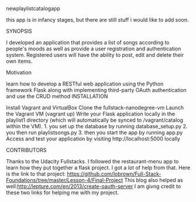 newplaylistcatalogapp

this app is in infancy stages, but there are still stuff i would like to add soon.

SYNOPSIS

I developed an application that provides a list of songs according to people's moods as well as provide a user registration and authentication system. Registered users will have the ability to post, edit and delete their own items.

Motivation

learn how to develop a RESTful web application using the Python framework Flask along with implementing third-party OAuth authentication and use the CRUD method INSTALLATION

Install Vagrant and VirtualBox Clone the fullstack-nanodegree-vm Launch the Vagrant VM (vagrant up) Write your Flask application locally in the playlist1 directory (which will automatically be synced to /vagrant/catalog within the VM). 1. you set up the database by running database_setup.py 2. you then run playlistsongs.py 3. then you start the app by running app.py Access and test your application by visiting http://localhost:5000 locally

CONTRIBUTORS

Thanks to the Udacity Fullstacks. I followed the restaurant-menu app to learn how they put together a flask project. I got a lot of help from that. Here is the link to that project: https://github.com/lobrown/Full-Stack-Foundations/tree/master/Lesson-4/Final-Project This blog also helped as well:http://lepture.com/en/2013/create-oauth-server I am givng credit to these two links for helping me with my project.
